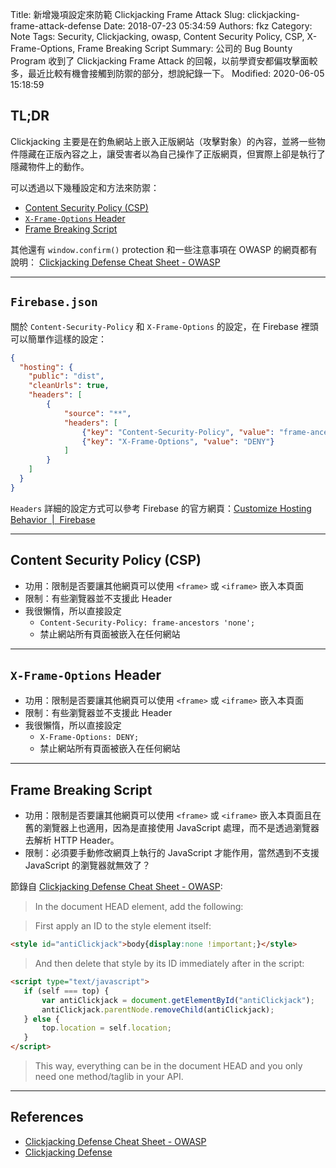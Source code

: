Title: 新增幾項設定來防範 Clickjacking Frame Attack
Slug: clickjacking-frame-attack-defense
Date: 2018-07-23 05:34:59
Authors: fkz
Category: Note
Tags: Security, Clickjacking, owasp, Content Security Policy, CSP, X-Frame-Options, Frame Breaking Script
Summary: 公司的 Bug Bounty Program 收到了 Clickjacking Frame Attack 的回報，以前學資安都偏攻擊面較多，最近比較有機會接觸到防禦的部分，想說紀錄一下。
Modified: 2020-06-05 15:18:59

## TL;DR

Clickjacking 主要是在釣魚網站上嵌入正版網站（攻擊對象）的內容，並將一些物件隱藏在正版內容之上，讓受害者以為自己操作了正版網頁，但實際上卻是執行了隱藏物件上的動作。

可以透過以下幾種設定和方法來防禦：

+ [Content Security Policy (CSP)](https://www.owasp.org/index.php/Clickjacking_Defense_Cheat_Sheet#Defending_with_Content_Security_Policy_.28CSP.29_frame-ancestors_directive)
+ [`X-Frame-Options` Header](https://www.owasp.org/index.php/Clickjacking_Defense_Cheat_Sheet#Defending_with_X-Frame-Options_Response_Headers)
+ [Frame Breaking Script](https://www.owasp.org/index.php/Clickjacking_Defense_Cheat_Sheet#Best-for-now_Legacy_Browser_Frame_Breaking_Script)

其他還有 `window.confirm()` protection 和一些注意事項在 OWASP 的網頁都有說明：
[Clickjacking Defense Cheat Sheet - OWASP](https://www.owasp.org/index.php/Clickjacking_Defense_Cheat_Sheet)

---

## `Firebase.json`

關於 `Content-Security-Policy` 和 `X-Frame-Options` 的設定，在 Firebase 裡頭可以簡單作這樣的設定：

```json
{
  "hosting": {
    "public": "dist",
    "cleanUrls": true,
    "headers": [
        {
            "source": "**",
            "headers": [
                {"key": "Content-Security-Policy", "value": "frame-ancestors 'none'"},
                {"key": "X-Frame-Options", "value": "DENY"}
            ]
        }
    ]
  }
}
```

`Headers` 詳細的設定方式可以參考 Firebase 的官方網頁：[Customize Hosting Behavior  |  Firebase](https://firebase.google.com/docs/hosting/url-redirects-rewrites#section-headers)

---

## Content Security Policy (CSP)

- 功用：限制是否要讓其他網頁可以使用 `<frame>` 或 `<iframe>` 嵌入本頁面
- 限制：有些瀏覽器並不支援此 Header
- 我很懶惰，所以直接設定
    - `Content-Security-Policy: frame-ancestors 'none';`
    - 禁止網站所有頁面被嵌入在任何網站

---

## `X-Frame-Options` Header

- 功用：限制是否要讓其他網頁可以使用 `<frame>` 或 `<iframe>` 嵌入本頁面
- 限制：有些瀏覽器並不支援此 Header
- 我很懶惰，所以直接設定
    - `X-Frame-Options: DENY;`
    - 禁止網站所有頁面被嵌入在任何網站

---

## Frame Breaking Script

- 功用：限制是否要讓其他網頁可以使用 `<frame>` 或 `<iframe>` 嵌入本頁面且在舊的瀏覽器上也適用，因為是直接使用 JavaScript 處理，而不是透過瀏覽器去解析 HTTP Header。
- 限制：必須要手動修改網頁上執行的 JavaScript 才能作用，當然遇到不支援 JavaScript 的瀏覽器就無效了？

節錄自 [Clickjacking Defense Cheat Sheet - OWASP](https://www.owasp.org/index.php/Clickjacking_Defense_Cheat_Sheet#Best-for-now_Legacy_Browser_Frame_Breaking_Script):

> In the document HEAD element, add the following:

> First apply an ID to the style element itself:

```html
<style id="antiClickjack">body{display:none !important;}</style>
```

> And then delete that style by its ID immediately after in the script:

```html
<script type="text/javascript">
   if (self === top) {
       var antiClickjack = document.getElementById("antiClickjack");
       antiClickjack.parentNode.removeChild(antiClickjack);
   } else {
       top.location = self.location;
   }
</script>
```

> This way, everything can be in the document HEAD and you only need one method/taglib in your API.

---

## References

+ [Clickjacking Defense Cheat Sheet - OWASP](https://www.owasp.org/index.php/Clickjacking_Defense_Cheat_Sheet)
+ [Clickjacking Defense](https://www.codemagi.com/blog/post/194)
